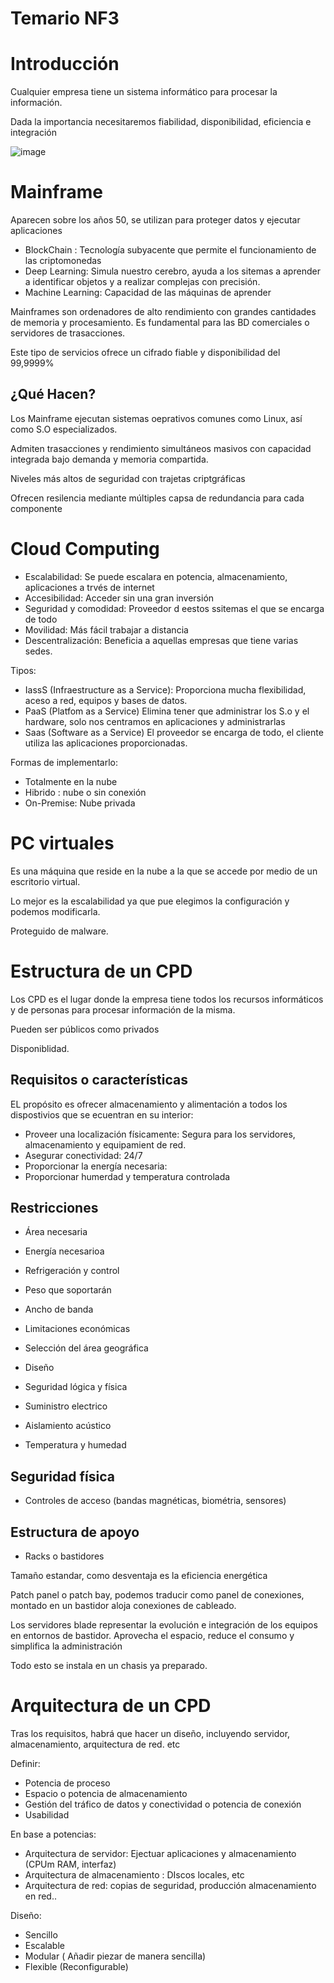 # Temario NF3

# Introducción

Cualquier empresa tiene un sistema informático para procesar la información.

Dada la importancia necesitaremos fiabilidad, disponibilidad, eficiencia e integración

![image](https://github.com/user-attachments/assets/5b99d51b-5197-4a03-ac25-ea31c24ce715)

# Mainframe 

Aparecen sobre los años 50, se utilizan para proteger datos y ejecutar aplicaciones

- BlockChain : Tecnología subyacente que permite el funcionamiento de las criptomonedas
- Deep Learning: Simula nuestro cerebro, ayuda a los sitemas a aprender a identificar objetos y a realizar complejas con precisión.
- Machine Learning: Capacidad de las máquinas de aprender

Mainframes son ordenadores de alto rendimiento con grandes cantidades de memoria y procesamiento. Es fundamental para las BD comerciales o servidores de trasacciones.

Este tipo de servicios ofrece un cifrado fiable y disponibilidad del 99,9999%

## ¿Qué Hacen?

Los Mainframe ejecutan sistemas oeprativos comunes como Linux, así como S.O especializados.

Admiten trasacciones y rendimiento simultáneos masivos con capacidad integrada bajo demanda y memoria compartida.

Niveles más altos de seguridad con trajetas criptgráficas

Ofrecen resilencia mediante múltiples capsa de redundancia para cada componente

# Cloud Computing

- Escalabilidad: Se puede escalara en potencia, almacenamiento, aplicaciones a trvés de internet
- Accesibilidad: Acceder sin una gran inversión
- Seguridad y comodidad: Proveedor d eestos ssitemas el que se encarga de todo
- Movilidad: Más fácil trabajar a distancia
- Descentralización: Beneficia a aquellas empresas que tiene varias sedes.

Tipos:

- IassS (Infraestructure as a Service): Proporciona mucha flexibilidad, aceso a red, equipos y bases de datos.
- PaaS (Platfom as a Service) Elimina tener que administrar los S.o y el hardware, solo nos centramos en aplicaciones y administrarlas
- Saas (Software as a Service) El proveedor se encarga de todo, el cliente utiliza las aplicaciones proporcionadas.

Formas de implementarlo:

- Totalmente en la nube
- Hibrido : nube o sin conexión
- On-Premise: Nube privada

# PC virtuales

Es una máquina que reside en la nube a la que se accede por medio de un escritorio virtual.

Lo mejor es la escalabilidad ya que pue elegimos la configuración y podemos modificarla.

Proteguido de malware.

# Estructura de un CPD

Los CPD es el lugar donde la empresa tiene todos los recursos informáticos y de personas para procesar información de la misma.

Pueden ser públicos como privados

Disponiblidad.

## Requisitos o características

EL propósito es ofrecer almacenamiento y alimentación a todos los dispostivios que se ecuentran en su interior:

- Proveer una localización físicamente: Segura para los servidores, almacenamiento y equipamient de red.
- Asegurar conectividad: 24/7
- Proporcionar la energía necesaria:
- Proporcionar humerdad y temperatura controlada

## Restricciones

- Área necesaria
- Energía necesarioa
- Refrigeración y control
- Peso que soportarán
- Ancho de banda
- Limitaciones económicas
- Selección del área geográfica

- Diseño
- Seguridad lógica y física
- Suministro electrico
- Aislamiento acústico
- Temperatura y humedad

## Seguridad física

- Controles de acceso (bandas magnéticas, biométria, sensores)

## Estructura de apoyo

- Racks o bastidores

Tamaño estandar, como desventaja es la eficiencia energética

Patch panel o patch bay, podemos traducir como panel de conexiones, montado en un bastidor aloja conexiones de cableado.

Los servidores blade representar la evolución e integración de los equipos en entornos de bastidor. Aprovecha el espacio, reduce el consumo y simplifica la administración

Todo esto se instala en un chasis ya preparado.

# Arquitectura de un CPD

Tras los requisitos, habrá que hacer un diseño, incluyendo servidor, almacenamiento, arquitectura de red. etc

Definir:

- Potencia de proceso
- Espacio o potencia de almacenamiento
- Gestión del tráfico de datos y conectividad o potencia de conexión
- Usabilidad

En base a potencias:

- Arquitectura de servidor: Ejectuar aplicaciones y almacenamiento (CPUm RAM, interfaz)
- Arquitectura de almacenamiento : DIscos locales, etc
- Arquitectura de red: copias de seguridad, producción almacenamiento en red..

Diseño:

- Sencillo
- Escalable
- Modular ( Añadir piezar de manera sencilla)
- Flexible (Reconfigurable)


